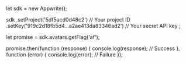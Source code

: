 let sdk = new Appwrite();

sdk
    .setProject('5df5acd0d48c2') // Your project ID
    .setKey('919c2d18fb5d4...a2ae413da83346ad2') // Your secret API key
;

let promise = sdk.avatars.getFlag('af');

promise.then(function (response) {
    console.log(response); // Success
}, function (error) {
    console.log(error); // Failure
});